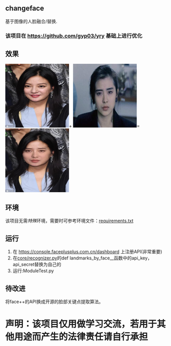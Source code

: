 ## changeface
基于图像的人脸融合/替换. 
### 该项目在 https://github.com/gyp03/yry 基础上进行优化
## 效果
<img src="https://github.com/yfq512/changeface/blob/master/images/1.jpg" width="200" height="200" >+
<img src="https://github.com/yfq512/changeface/blob/master/images/2.jpg" width="200" height="200" >=
<img src="https://github.com/yfq512/changeface/blob/master/images/output.jpg" width="200" height="200" >
## 环境
该项目无需*特殊*环境，需要时可参考环境文件：[requirements.txt](https://github.com/yfq512/changeface/blob/master/requirements.txt)
## 运行
1. 在 https://console.faceplusplus.com.cn/dashboard 上注册API(非常重要)  
2. 在[core/recognizer.py](https://github.com/yfq512/changeface/blob/master/core/recognizer.py)的def landmarks_by_face__函数中的api_key，api_secret替换为自己的  
3. 运行:ModuleTest.py
## 待改进
将face++的API换成开源的脸部关键点提取算法。
# 声明：该项目仅用做学习交流，若用于其他用途而产生的法律责任请自行承担
